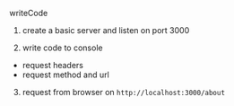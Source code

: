 writeCode

1. create a basic server and listen on port 3000

2. write code to console
  - request headers
  - request method and url
  
3. request from browser on `http://localhost:3000/about`


